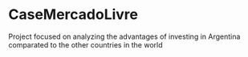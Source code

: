 # CaseMercadoLivre
Project focused on analyzing the advantages of investing in Argentina comparated to the other countries in the world
